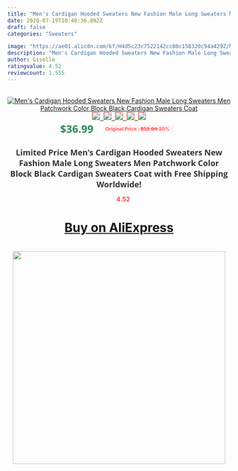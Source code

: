 ```yaml
---
title: "Men's Cardigan Hooded Sweaters New Fashion Male Long Sweaters Men Patchwork Color Block Black Cardigan Sweaters Coat"
date: 2020-07-19T10:40:36.892Z
draft: false
categories: "Sweaters"

image: "https://ae01.alicdn.com/kf/H4d5c23c7522142cc80c158320c94a429Z/Men-s-Cardigan-Hooded-Sweaters-New-Fashion-Male-Long-Sweaters-Men-Patchwork-Color-Block-Black-Cardigan.jpg"
description: "Men's Cardigan Hooded Sweaters New Fashion Male Long Sweaters Men Patchwork Color Block Black Cardigan Sweaters Coat"
author: Giselle
ratingvalue: 4.52
reviewcount: 1.555
---
```

<br>
<div style="text-align: center;">
<a href="https://s.click.aliexpress.com/e/_9IuWdJ" target="_blank" rel="nofollow noopener noreferrer"><img alt="Men's Cardigan Hooded Sweaters New Fashion Male Long Sweaters Men Patchwork Color Block Black Cardigan Sweaters Coat" class="magnifier-image" src="https://ae01.alicdn.com/kf/H4d5c23c7522142cc80c158320c94a429Z/Men-s-Cardigan-Hooded-Sweaters-New-Fashion-Male-Long-Sweaters-Men-Patchwork-Color-Block-Black-Cardigan.jpg_640x640.jpg">
<br>
<img style="border:1px solid salmon" src="https://ae01.alicdn.com/kf/H4d5c23c7522142cc80c158320c94a429Z/Men-s-Cardigan-Hooded-Sweaters-New-Fashion-Male-Long-Sweaters-Men-Patchwork-Color-Block-Black-Cardigan.jpg_120x120.jpg">&nbsp;&nbsp;<img style="border:1px solid salmon" src="https://ae01.alicdn.com/kf/H605ed02e5c434634a5e5ec77faeda2c7C/Men-s-Cardigan-Hooded-Sweaters-New-Fashion-Male-Long-Sweaters-Men-Patchwork-Color-Block-Black-Cardigan.jpg_120x120.jpg">&nbsp;&nbsp;<img style="border:1px solid salmon" src="https://ae01.alicdn.com/kf/Hc41dbc9ca30e430ba56fb66fa18e714cI/Men-s-Cardigan-Hooded-Sweaters-New-Fashion-Male-Long-Sweaters-Men-Patchwork-Color-Block-Black-Cardigan.jpg_120x120.jpg">&nbsp;&nbsp;<img style="border:1px solid salmon" src="https://ae01.alicdn.com/kf/H855167dbaab7469ca747041d969cad72o/Men-s-Cardigan-Hooded-Sweaters-New-Fashion-Male-Long-Sweaters-Men-Patchwork-Color-Block-Black-Cardigan.jpg_120x120.jpg">&nbsp;&nbsp;<img style="border:1px solid salmon" src="https://ae01.alicdn.com/kf/H73e814b8402548a98eb724a8d9c1f9cft/Men-s-Cardigan-Hooded-Sweaters-New-Fashion-Male-Long-Sweaters-Men-Patchwork-Color-Block-Black-Cardigan.jpg_120x120.jpg"></a></div><br0>
<div style="text-align: center;"><span style="background-color: white; border: 0px; box-sizing: border-box; color: seagreen; display: inline-block; font-family: &quot;open sans&quot; , &quot;arial&quot; , &quot;helvetica&quot; , sans-serif , &quot;heiti&quot;; font-size: 24px; font-stretch: inherit; font-weight: 700; line-height: inherit; margin: 0px 10px 0px 0px; padding: 0px; vertical-align: middle;">$36.99 </span>
<span style="background: rgb(255 , 241 , 241); border-radius: 3px; border: 0px; box-sizing: border-box; color: #ff4747; display: inline-block; font-family: inherit; font-size: 12px; font-stretch: inherit; font-style: inherit; font-variant: inherit; font-weight: 600; line-height: inherit; margin: 0px; padding: 2px 5px; transform: scale(0.9); vertical-align: middle;">Original Price : <b style="text-decoration: line-through;">$52.84 </b> 30%&nbsp;&nbsp;</span></div>
<h1 style="color: #333333; display: inline-block; font-family: &quot;open sans&quot; , &quot;arial&quot; , &quot;helvetica&quot; , sans-serif , &quot;heiti&quot;; font-size: 18px; font-stretch: inherit; font-weight: 700; text-align: center;">Limited Price Men's Cardigan Hooded Sweaters New Fashion Male Long Sweaters Men Patchwork Color Block Black Cardigan Sweaters Coat with Free Shipping Worldwide!</h1>
<div style="color: #ff4747; text-align: center;">
<img src="https://4.bp.blogspot.com/-M0ZcTcb-5uY/XleCXlxnR4I/AAAAAAAAAEc/OrjgMkXV1oMQFaCRZj5HQwOCBcu3w1FegCPcBGAYYCw/s1600/star.png" style="height: 15px;">&nbsp;<b>4.52</b></div>
<div class="button_cont" align="center"><a class="buynow_a" href="https://s.click.aliexpress.com/e/_9IuWdJ" target="_blank" rel="nofollow noopener noreferrer"><H1>Buy on AliExpress</H1></a></div><br>
<div class="separator" style="clear: both; text-align: center;">
<img src="https://lh3.googleusercontent.com/-pTy5HemUv9M/XlePHvY0dAI/AAAAAAAAAE4/0nX5iRUoIWY8eMW9Dpxeirr157OZliDIgCLcBGAsYHQ/s1600/badge.gif" width="480">
</div>
